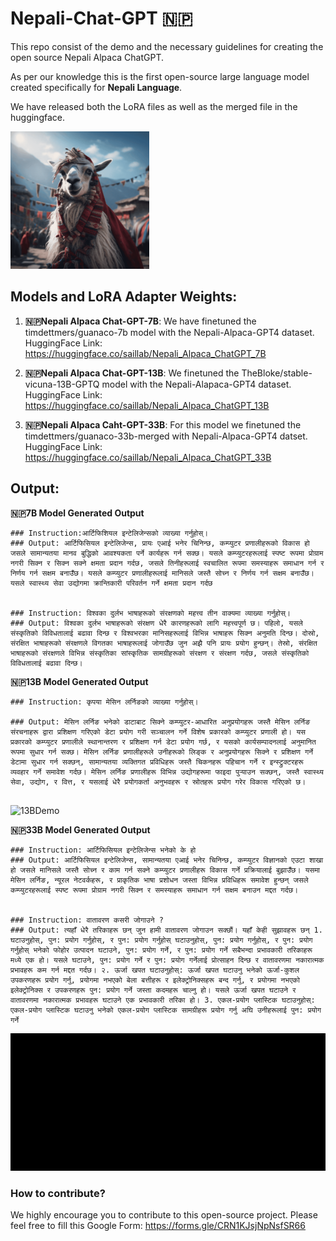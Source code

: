 # Nepali-Chat-GPT 🇳🇵

This repo consist of the demo and the necessary guidelines for creating the open source Nepali Alpaca ChatGPT.

As per our knowledge this is the first open-source large language model created specifically for **Nepali Language**. 

We have released both the LoRA files as well as the merged file in the huggingface.

<img src="images/Nepali_Alpaca_v2.png" alt="Image Description" width="222" >

## Models and LoRA Adapter Weights:
1. **🇳🇵Nepali Alpaca Chat-GPT-7B**: We have finetuned the timdettmers/guanaco-7b model with the Nepali-Alpaca-GPT4 dataset. 
HuggingFace Link: https://huggingface.co/saillab/Nepali_Alpaca_ChatGPT_7B

2. **🇳🇵Nepali Alpaca Chat-GPT-13B**: We finetuned the TheBloke/stable-vicuna-13B-GPTQ model with the Nepali-Alapaca-GPT4 dataset.
HuggingFace Link: https://huggingface.co/saillab/Nepali_Alpaca_ChatGPT_13B

3. **🇳🇵Nepali Alpaca Caht-GPT-33B**: For this model we finetuned the timdettmers/guanaco-33b-merged with Nepali-Alpaca-GPT4 datset. 
HuggingFace Link: https://huggingface.co/saillab/Nepali_Alpaca_ChatGPT_33B 

## Output:

**🇳🇵7B Model Generated Output**
```
### Instruction:आर्टिफिशियल इन्टेलिजेन्सको व्याख्या गर्नुहोस्। 
### Output: आर्टिफिसियल इन्टेलिजेन्स, प्रायः एआई भनेर चिनिन्छ, कम्प्युटर प्रणालीहरूको विकास हो जसले सामान्यतया मानव बुद्धिको आवश्यकता पर्ने कार्यहरू गर्न सक्छ। यसले कम्प्युटरहरूलाई स्पष्ट रूपमा प्रोग्राम नगरी सिक्न र सिक्न सक्ने क्षमता प्रदान गर्दछ, जसले तिनीहरूलाई स्वचालित रूपमा समस्याहरू समाधान गर्न र निर्णय गर्न सक्षम बनाउँछ। यसले कम्प्युटर प्रणालीहरूलाई मानिसले जस्तै सोच्न र निर्णय गर्न सक्षम बनाउँछ। यसले स्वास्थ्य सेवा उद्योगमा क्रान्तिकारी परिवर्तन गर्ने क्षमता प्रदान गर्दछ 


### Instruction: विश्वका दुर्लभ भाषाहरूको संरक्षणको महत्त्व तीन वाक्यमा व्याख्या गर्नुहोस्।
### Output: विश्वका दुर्लभ भाषाहरूको संरक्षण धेरै कारणहरूको लागि महत्त्वपूर्ण छ। पहिलो, यसले संस्कृतिको विविधतालाई बढावा दिन्छ र विश्वभरका मानिसहरूलाई विभिन्न भाषाहरू सिक्न अनुमति दिन्छ। दोस्रो, संरक्षित भाषाहरूको संरक्षणले विगतका भाषाहरूलाई जोगाउँछ जुन अझै पनि प्रायः प्रयोग हुन्छन्। तेस्रो, संरक्षित भाषाहरूको संरक्षणले विभिन्न संस्कृतिका सांस्कृतिक सामग्रीहरूको संरक्षण र संरक्षण गर्दछ, जसले संस्कृतिको विविधतालाई बढावा दिन्छ।  
```

**🇳🇵13B Model Generated Output**
```
### Instruction: कृपया मेसिन लर्निङको व्याख्या गर्नुहोस्।

### Output: मेसिन लर्निङ भनेको डाटाबाट सिक्ने कम्प्युटर-आधारित अनुप्रयोगहरू जस्तै मेसिन लर्निङ संरचनाहरू द्वारा प्रशिक्षण गरिएको डेटा प्रयोग गरी सञ्चालन गर्ने विशेष प्रकारको कम्प्युटर प्रणाली हो। यस प्रकारको कम्प्युटर प्रणालीले स्थानान्तरण र प्रशिक्षण गर्न डेटा प्रयोग गर्छ, र यसको कार्यसम्पादनलाई अनुमानित रूपमा सुधार गर्न सक्छ। मेसिन लर्निङ प्रणालीहरूले उनीहरूको लिङ्क र अनुप्रयोगहरू सिक्ने र प्रशिक्षण गर्ने डेटामा सुधार गर्न सक्छन्, सामान्यतया व्यक्तिगत प्रविधिहरू जस्तै चिकनहरू पहिचान गर्ने र इन्स्ट्रुक्टरहरू व्यवहार गर्ने समावेश गर्दछ। मेसिन लर्निङ प्रणालीहरू विभिन्न उद्योगहरूमा फाइदा पुर्‍याउन सक्छन्, जस्तै स्वास्थ्य सेवा, उद्योग, र वित्त, र यसलाई धेरै प्रयोगकर्ता अनुभवहरू र स्रोतहरू प्रयोग गरेर विकास गरिएको छ।


```
![13BDemo](image/nep_alpaca_13B.gif)

**🇳🇵33B Model Generated Output**
```
### Instruction: आर्टिफिसियल इन्टेलिजेन्स भनेको के हो
### Output: आर्टिफिसियल इन्टेलिजेन्स, सामान्यतया एआई भनेर चिनिन्छ, कम्प्युटर विज्ञानको एउटा शाखा हो जसले मानिसले जस्तै सोच्न र काम गर्न सक्ने कम्प्युटर प्रणालीहरू विकास गर्ने प्रक्रियालाई बुझाउँछ। यसमा मेसिन लर्निङ, न्यूरल नेटवर्कहरू, र प्राकृतिक भाषा प्रशोधन जस्ता विभिन्न प्रविधिहरू समावेश हुन्छन् जसले कम्प्युटरहरूलाई स्पष्ट रूपमा प्रोग्राम नगरी सिक्न र समस्याहरू समाधान गर्न सक्षम बनाउन मद्दत गर्दछ। 


### Instruction: वातावरण कसरी जोगाउने ? 
### Output: त्यहाँ धेरै तरिकाहरू छन् जुन हामी वातावरण जोगाउन सक्छौं। यहाँ केही सुझावहरू छन् 1. घटाउनुहोस्, पुन: प्रयोग गर्नुहोस्, र पुन: प्रयोग गर्नुहोस् घटाउनुहोस्, पुन: प्रयोग गर्नुहोस्, र पुन: प्रयोग गर्नुहोस् भनेको फोहोर उत्पादन घटाउने, पुन: प्रयोग गर्ने, र पुन: प्रयोग गर्ने सबैभन्दा प्रभावकारी तरिकाहरू मध्ये एक हो। यसले घटाउने, पुन: प्रयोग गर्ने र पुन: प्रयोग गर्नेलाई प्रोत्साहन दिन्छ र वातावरणमा नकारात्मक प्रभावहरू कम गर्न मद्दत गर्दछ। २. ऊर्जा खपत घटाउनुहोस्: ऊर्जा खपत घटाउनु भनेको ऊर्जा-कुशल उपकरणहरू प्रयोग गर्नु, प्रयोगमा नभएको बेला बत्तीहरू र इलेक्ट्रोनिक्सहरू बन्द गर्नु, र प्रयोगमा नभएको इलेक्ट्रोनिक्स र उपकरणहरू पुन: प्रयोग गर्ने जस्ता कदमहरू चाल्नु हो। यसले ऊर्जा खपत घटाउने र वातावरणमा नकारात्मक प्रभावहरू घटाउने एक प्रभावकारी तरिका हो। 3. एकल-प्रयोग प्लास्टिक घटाउनुहोस्: एकल-प्रयोग प्लास्टिक घटाउनु भनेको एकल-प्रयोग प्लास्टिक सामग्रीहरू प्रयोग गर्नु अघि उनीहरूलाई पुन: प्रयोग गर्ने 
```
![33BDemo](images/nep_alpaca_33B_Demo.gif)

### How to contribute?

We highly encourage you to contribute to this open-source project. Please feel free to fill this Google Form: https://forms.gle/CRN1KJsjNpNsfSR66 
